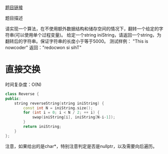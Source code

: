 [题目链接][1]

题目描述

请实现一个算法，在不使用额外数据结构和储存空间的情况下，翻转一个给定的字符串(可以使用单个过程变量)。
给定一个string iniString，请返回一个string，为翻转后的字符串。保证字符串的长度小于等于5000。
测试样例：
"This is nowcoder"
返回："redocwon si sihT"

# 直接交换
时间复杂度：O(N)

```cpp
class Reverse {
public:
    string reverseString(string iniString) {
        const int N = iniString.size();
        for (int i = 0; i < N / 2; ++ i) {
            swap(iniString[i], iniString[N-i-1]);
        }
        return iniString;
    }
};
```

注意，如果给出的是char*，特别注意判定是否是nullptr，以及需要向后遍历。

[1]: http://www.nowcoder.com/practice/2442435405fa432b99b8ec1cb0315902?tpId=8&tqId=10995&rp=1&ru=/ta/cracking-the-coding-interview&qru=/ta/cracking-the-coding-interview/question-ranking
